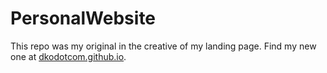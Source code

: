 # PersonalWebsite

This repo was my original in the creative of my landing page. Find my new one at [dkodotcom.github.io](https://dkodotcom.github.io/).
